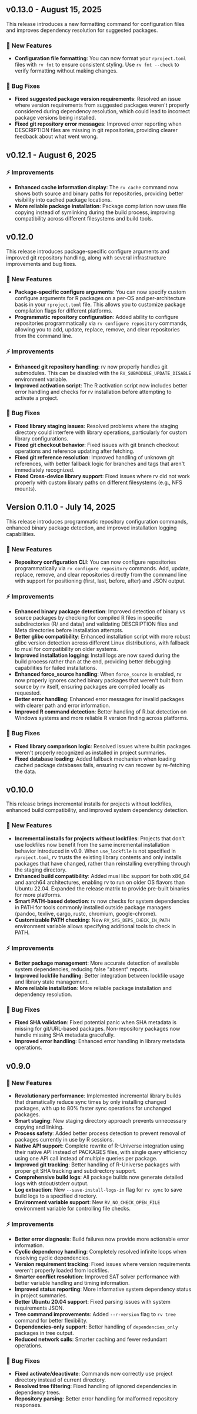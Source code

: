 ## v0.13.0 - August 15, 2025

This release introduces a new formatting command for configuration files and improves dependency resolution for suggested packages.

### 🎉 New Features
- **Configuration file formatting**: You can now format your `rproject.toml` files with `rv fmt` to ensure consistent styling. Use `rv fmt --check` to verify formatting without making changes.

### 🐛 Bug Fixes
- **Fixed suggested package version requirements**: Resolved an issue where version requirements from suggested packages weren't properly considered during dependency resolution, which could lead to incorrect package versions being installed.
- **Fixed git repository error messages**: Improved error reporting when DESCRIPTION files are missing in git repositories, providing clearer feedback about what went wrong.

## v0.12.1 - August 6, 2025

### ⚡ Improvements
- **Enhanced cache information display**: The `rv cache` command now shows both source and binary paths for repositories, providing better visibility into cached package locations.
- **More reliable package installation**: Package compilation now uses file copying instead of symlinking during the build process, improving compatibility across different filesystems and build tools.

## v0.12.0

This release introduces package-specific configure arguments and improved git repository handling, along with several infrastructure improvements and bug fixes.

### 🎉 New Features
- **Package-specific configure arguments**: You can now specify custom configure arguments for R packages on a per-OS and per-architecture basis in your `rproject.toml` file. This allows you to customize package compilation flags for different platforms.
- **Programmatic repository configuration**: Added ability to configure repositories programmatically via `rv configure repository` commands, allowing you to add, update, replace, remove, and clear repositories from the command line.

### ⚡ Improvements
- **Enhanced git repository handling**: rv now properly handles git submodules. This can be disabled with the `RV_SUBMODULE_UPDATE_DISABLE` environment variable.
- **Improved activation script**: The R activation script now includes better error handling and checks for rv installation before attempting to activate a project.

### 🐛 Bug Fixes
- **Fixed library staging issues**: Resolved problems where the staging directory could interfere with library operations, particularly for custom library configurations.
- **Fixed git checkout behavior**: Fixed issues with git branch checkout operations and reference updating after fetching.
- **Fixed git reference resolution**: Improved handling of unknown git references, with better fallback logic for branches and tags that aren't immediately recognized.
- **Fixed Cross-device library support**: Fixed issues where rv did not work properly with custom library paths on different filesystems (e.g., NFS mounts).

## Version 0.11.0 - July 14, 2025

This release introduces programmatic repository configuration commands, enhanced binary package detection, and improved installation logging capabilities.

### 🎉 New Features
- **Repository configuration CLI**: You can now configure repositories programmatically via `rv configure repository` commands. Add, update, replace, remove, and clear repositories directly from the command line with support for positioning (first, last, before, after) and JSON output.

### ⚡ Improvements
- **Enhanced binary package detection**: Improved detection of binary vs source packages by checking for compiled R files in specific subdirectories (R/ and data/) and validating DESCRIPTION files and Meta directories before installation attempts.
- **Better glibc compatibility**: Enhanced installation script with more robust glibc version detection across different Linux distributions, with fallback to musl for compatibility on older systems.
- **Improved installation logging**: Install logs are now saved during the build process rather than at the end, providing better debugging capabilities for failed installations.
- **Enhanced force_source handling**: When `force_source` is enabled, rv now properly ignores cached binary packages that weren't built from source by rv itself, ensuring packages are compiled locally as requested.
- **Better error handling**: Enhanced error messages for invalid packages with clearer path and error information.
- **Improved R command detection**: Better handling of R.bat detection on Windows systems and more reliable R version finding across platforms.

### 🐛 Bug Fixes
- **Fixed library comparison logic**: Resolved issues where builtin packages weren't properly recognized as installed in project summaries.
- **Fixed database loading**: Added fallback mechanism when loading cached package databases fails, ensuring rv can recover by re-fetching the data.

## v0.10.0

This release brings incremental installs for projects without lockfiles, enhanced build compatibility, and improved system dependency detection.

### 🎉 New Features
- **Incremental installs for projects without lockfiles**: Projects that don't use lockfiles now benefit from the same incremental installation behavior introduced in v0.9. When `use_lockfile` is not specified in `rproject.toml`, rv trusts the existing library contents and only installs packages that have changed, rather than reinstalling everything through the staging directory.
- **Enhanced build compatibility**: Added musl libc support for both x86_64 and aarch64 architectures, enabling rv to run on older OS flavors than Ubuntu 22.04. Expanded the release matrix to provide pre-built binaries for more platforms.
- **Smart PATH-based detection**: rv now checks for system dependencies in PATH for tools commonly installed outside package managers (pandoc, texlive, cargo, rustc, chromium, google-chrome).
- **Customizable PATH checking**: New `RV_SYS_DEPS_CHECK_IN_PATH` environment variable allows specifying additional tools to check in PATH.

### ⚡ Improvements
- **Better package management**: More accurate detection of available system dependencies, reducing false "absent" reports.
- **Improved lockfile handling**: Better integration between lockfile usage and library state management.
- **More reliable installation**: More reliable package installation and dependency resolution.

### 🐛 Bug Fixes
- **Fixed SHA validation**: Fixed potential panic when SHA metadata is missing for git/URL-based packages. Non-repository packages now handle missing SHA metadata gracefully.
- **Improved error handling**: Enhanced error handling in library metadata operations.

## v0.9.0

### 🎉 New Features
- **Revolutionary performance**: Implemented incremental library builds that dramatically reduce sync times by only installing changed packages, with up to 80% faster sync operations for unchanged packages.
- **Smart staging**: New staging directory approach prevents unnecessary copying and linking.
- **Process safety**: Added better process detection to prevent removal of packages currently in use by R sessions.
- **Native API support**: Complete rewrite of R-Universe integration using their native API instead of PACKAGES files, with single query efficiency using one API call instead of multiple queries per package.
- **Improved git tracking**: Better handling of R-Universe packages with proper git SHA tracking and subdirectory support.
- **Comprehensive build logs**: All package builds now generate detailed logs with stdout/stderr output.
- **Log extraction**: New `--save-install-logs-in` flag for `rv sync` to save build logs to a specified directory.
- **Environment variable support**: New `RV_NO_CHECK_OPEN_FILE` environment variable for controlling file checks.

### ⚡ Improvements
- **Better error diagnosis**: Build failures now provide more actionable error information.
- **Cyclic dependency handling**: Completely resolved infinite loops when resolving cyclic dependencies.
- **Version requirement tracking**: Fixed issues where version requirements weren't properly loaded from lockfiles.
- **Smarter conflict resolution**: Improved SAT solver performance with better variable handling and timing information.
- **Improved status reporting**: More informative system dependency status in project summaries.
- **Better Ubuntu 20.04 support**: Fixed parsing issues with system requirements JSON.
- **Tree command improvements**: Added `--r-version` flag to `rv tree` command for better flexibility.
- **Dependencies-only support**: Better handling of `dependencies_only` packages in tree output.
- **Reduced network calls**: Smarter caching and fewer redundant operations.

### 🐛 Bug Fixes
- **Fixed activate/deactivate**: Commands now correctly use project directory instead of current directory.
- **Resolved tree filtering**: Fixed handling of ignored dependencies in dependency trees.
- **Repository parsing**: Better error handling for malformed repository responses.